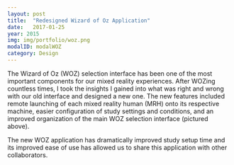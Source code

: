 ```yaml
---
layout: post
title:  "Redesigned Wizard of Oz Application"
date:   2017-01-25
year: 2015
img: img/portfolio/woz.png
modalID: modalWOZ
category: Design
---
```


The Wizard of Oz (WOZ) selection interface has been one of the most important components for our mixed reality experiences. After WOZing countless times, I took the insights I gained into what was right and wrong with our old interface and designed a new one. The new features included remote launching of each mixed reality human (MRH) onto its respective machine, easier configuration of study settings and conditions, and an improved organization of the main WOZ selection interface (pictured above).

The new WOZ application has dramatically improved study setup time and its improved ease of use has allowed us to share this application with other collaborators.